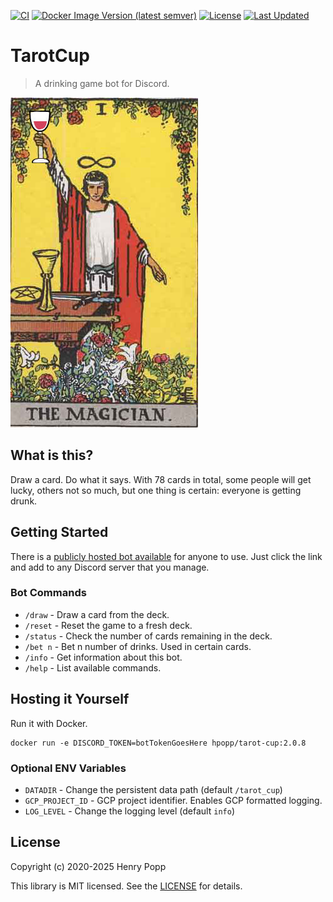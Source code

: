 [![CI](https://github.com/hpopp/tarot-cup/actions/workflows/ci.yml/badge.svg)](https://github.com/hpopp/tarot-cup/actions/workflows/ci.yml)
[![Docker Image Version (latest semver)](https://img.shields.io/docker/v/hpopp/tarot-cup)](https://hub.docker.com/r/hpopp/tarot-cup)
[![License](https://img.shields.io/github/license/hpopp/tarot-cup)](https://github.com/hpopp/tarot-cup/blob/main/LICENSE)
[![Last Updated](https://img.shields.io/github/last-commit/hpopp/tarot-cup.svg)](https://github.com/hpopp/tarot-cup/commits/main)

# TarotCup

> A drinking game bot for Discord.

![Tarot Cup](https://raw.githubusercontent.com/hpopp/tarot-cup/main/tarot-cup.jpg)

## What is this?

Draw a card. Do what it says. With 78 cards in total, some people will get lucky, others
not so much, but one thing is certain: everyone is getting drunk.

## Getting Started

There is a [publicly hosted bot available](https://discord.com/api/oauth2/authorize?client_id=693951915352129628&permissions=2147534848&scope=bot)
for anyone to use. Just click the link and add to any Discord server that you manage.

### Bot Commands

- `/draw` - Draw a card from the deck.
- `/reset` - Reset the game to a fresh deck.
- `/status` - Check the number of cards remaining in the deck.
- `/bet n` - Bet n number of drinks. Used in certain cards.
- `/info` - Get information about this bot.
- `/help` - List available commands.

## Hosting it Yourself

Run it with Docker.

```
docker run -e DISCORD_TOKEN=botTokenGoesHere hpopp/tarot-cup:2.0.8
```

### Optional ENV Variables

- `DATADIR` - Change the persistent data path (default `/tarot_cup`)
- `GCP_PROJECT_ID` - GCP project identifier. Enables GCP formatted logging.
- `LOG_LEVEL` - Change the logging level (default `info`)

## License

Copyright (c) 2020-2025 Henry Popp

This library is MIT licensed. See the [LICENSE](https://github.com/hpopp/tarot-cup/blob/main/LICENSE) for details.
